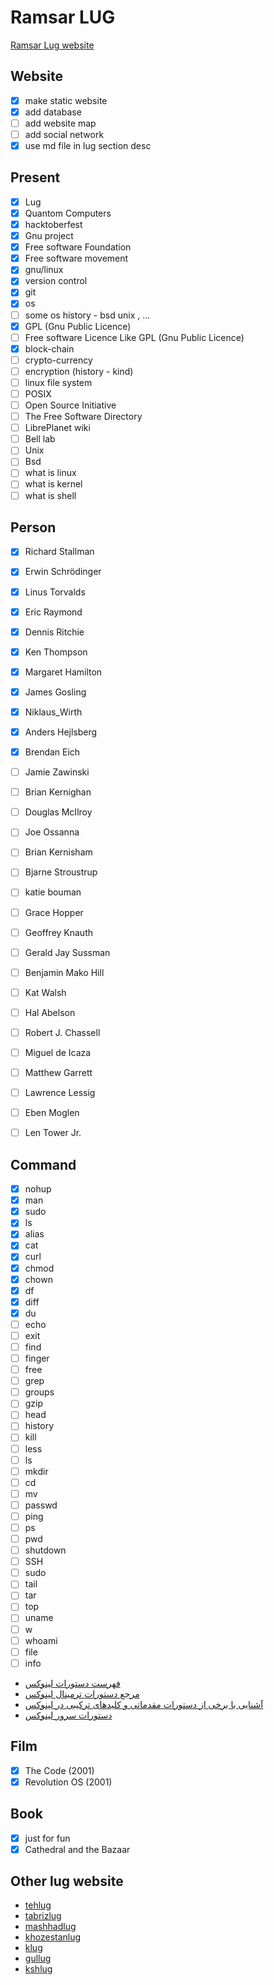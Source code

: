 # Ramsar LUG

[Ramsar Lug website](http://rlug.ir/)

## Website

- [x] make static website
- [x] add database
- [ ] add website map
- [ ] add social network
- [x] use md file in lug section desc

## Present

- [x] Lug
- [x] Quantom Computers
- [x] hacktoberfest
- [x] Gnu project
- [x] Free software Foundation
- [x] Free software movement
- [x] gnu/linux
- [x] version control
- [x] git
- [x] os
- [ ] some os history - bsd unix , ...
- [x] GPL (Gnu Public Licence)
- [ ] Free software Licence Like GPL (Gnu Public Licence)
- [x] block-chain
- [ ] crypto-currency
- [ ] encryption (history - kind)
- [ ] linux file system
- [ ] POSIX
- [ ] Open Source Initiative
- [ ] The Free Software Directory
- [ ] LibrePlanet wiki
- [ ] Bell lab
- [ ] Unix
- [ ] Bsd
- [ ] what is linux
- [ ] what is kernel
- [ ] what is shell

## Person

- [x] Richard Stallman
- [x] Erwin Schrödinger
- [x] Linus Torvalds
- [x] Eric Raymond
- [x] Dennis Ritchie
- [x] Ken Thompson
- [x] Margaret Hamilton
- [x] James Gosling
- [x] Niklaus_Wirth
- [x] Anders Hejlsberg
- [x] Brendan Eich
- [ ] Jamie Zawinski
- [ ] Brian Kernighan
- [ ] Douglas McIlroy
- [ ] Joe Ossanna
- [ ] Brian Kernisham
- [ ] Bjarne Stroustrup
- [ ] katie bouman
- [ ] Grace Hopper

- [ ] Geoffrey Knauth
- [ ] Gerald Jay Sussman
- [ ] Benjamin Mako Hill
- [ ] Kat Walsh

- [ ] Hal Abelson
- [ ] Robert J. Chassell
- [ ] Miguel de Icaza
- [ ] Matthew Garrett
- [ ] Lawrence Lessig
- [ ] Eben Moglen
- [ ] Len Tower Jr.

## Command

- [x] nohup
- [x] man
- [x] sudo
- [x] ls
- [x] alias
- [x] cat
- [x] curl
- [x] chmod
- [x] chown
- [x] df
- [x] diff
- [x] du
- [ ] echo
- [ ] exit
- [ ] find
- [ ] finger
- [ ] free
- [ ] grep
- [ ] groups
- [ ] gzip
- [ ] head
- [ ] history
- [ ] kill
- [ ] less
- [ ] ls
- [ ] mkdir
- [ ] cd
- [ ] mv
- [ ] passwd
- [ ] ping
- [ ] ps
- [ ] pwd
- [ ] shutdown
- [ ] SSH
- [ ] sudo
- [ ] tail
- [ ] tar
- [ ] top
- [ ] uname
- [ ] w
- [ ] whoami
- [ ] file
- [ ] info
- [فهرست دستورات لینوکس](https://tml-manager.ir/%D9%81%D9%87%D8%B1%D8%B3%D8%AA-%D8%AF%D8%B3%D8%AA%D9%88%D8%B1%D8%A7%D8%AA-%D9%84%DB%8C%D9%86%D9%88%DA%A9%D8%B3/)
- [مرجع دستورات ترمینال لینوکس](http://linuxihaa.ir/%D9%85%D8%B1%D8%AC%D8%B9-%D8%AF%D8%B3%D8%AA%D9%88%D8%B1%D8%A7%D8%AA-%D8%AA%D8%B1%D9%85%DB%8C%D9%86%D8%A7%D9%84-%D9%84%DB%8C%D9%86%D9%88%DA%A9%D8%B3/)
- [آشنایی با برخی از دستورات مقدماتی و کلیدهای ترکیبی در لینوکس](https://linux.tosinso.com/fa/articles/7177/%D8%A2%D8%B4%D9%86%D8%A7%DB%8C%DB%8C-%D8%A8%D8%A7-%D8%A8%D8%B1%D8%AE%DB%8C-%D8%A7%D8%B2-%D8%AF%D8%B3%D8%AA%D9%88%D8%B1%D8%A7%D8%AA-%D9%85%D9%82%D8%AF%D9%85%D8%A7%D8%AA%DB%8C-%D9%88-%DA%A9%D9%84%DB%8C%D8%AF%D9%87%D8%A7%DB%8C-%D8%AA%D8%B1%DA%A9%DB%8C%D8%A8%DB%8C-%D8%AF%D8%B1-%D9%84%DB%8C%D9%86%D9%88%DA%A9%D8%B3)
- [دستورات سرور لینوکس](https://webnology.ir/1484/server-management/linux/%D8%AF%D8%B3%D8%AA%D9%88%D8%B1%D8%A7%D8%AA-%D8%B3%D8%B1%D9%88%D8%B1-%D9%84%DB%8C%D9%86%D9%88%DA%A9%D8%B3-%D9%82%D8%B3%D9%85%D8%AA-%D8%A7%D9%88%D9%84/)

## Film

- [x] The Code (2001)
- [x] Revolution OS (2001)

## Book

- [x] just for fun
- [x] Cathedral and the Bazaar

## Other lug website

- [tehlug](https://tehlug.org)
- [tabrizlug](https://tabrizlug.ir)
- [mashhadlug](https://mashhadlug.ir)
- [khozestanlug](https://khozestanlug.ir)
- [klug](https://klug.ir)
- [gullug](https://gullug.ir)
- [kshlug](https://kshlug.ir/)
